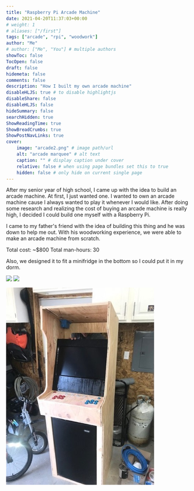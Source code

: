 ```yaml
---
title: "Raspberry Pi Arcade Machine"
date: 2021-04-20T11:37:03+00:00
# weight: 1
# aliases: ["/first"]
tags: ["arcade", "rpi", "woodwork"]
author: "Me"
# author: ["Me", "You"] # multiple authors
showToc: false
TocOpen: false
draft: false
hidemeta: false
comments: false
description: "How I built my own arcade machine"
disableHLJS: true # to disable highlightjs
disableShare: false
disableHLJS: false
hideSummary: false
searchHidden: true
ShowReadingTime: true
ShowBreadCrumbs: true
ShowPostNavLinks: true
cover:
    image: "arcade2.png" # image path/url
    alt: "arcade marquee" # alt text
    caption: "" # display caption under cover
    relative: false # when using page bundles set this to true
    hidden: false # only hide on current single page
---
```


After my senior year of high school, I came up with the idea to build an arcade machine. At first, I just wanted one. I wanted to own an arcade machine cause I always wanted to play it whenever I would like. After doing some research and realizing the cost of buying an arcade machine is really high, I decided I could build one myself with a Raspberry Pi.

I came to my father's friend with the idea of building this thing and he was down to help me out. With his woodworking experience, we were able to make an arcade machine from scratch.

Total cost: ~$800
Total man-hours: 30

Also, we designed it to fit a minifridge in the bottom so I could put it in my dorm.

<p float="left">
  <img src="/arcade1.jfif" />
  <img src="/arcade3.jfif" /> 
</p>


![arcade4](arcade4.jpg)


